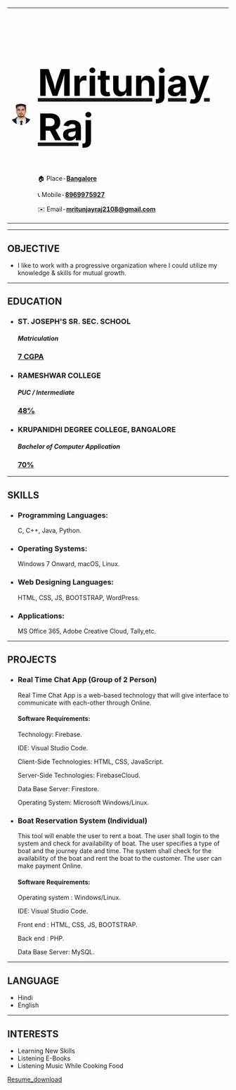 <html lang="en">
<head>
    <meta charset="UTF-8">
</head>

<body style="margin-top:70px;">
    <table cellspacing="30">
        <tr>
            <td>
                <a href="https://www.linkedin.com/in/mritunjay-raj-18a052231?lipi=urn%3Ali%3Apage%3Ad_flagship3_profile_view_base_contact_details%3BoUl0mp7tS3mO5Sd6SVlI4A%3D%3D" target="_blank"><img src="Assets/Images/200x200.png" alt="Mritunjay's Profile Picture"/></a>
            </td>
            <td>
                <a href="https://www.linkedin.com/in/mritunjay-raj-18a052231?lipi=urn%3Ali%3Apage%3Ad_flagship3_profile_view_base_contact_details%3BsGppSCIfTXSkvxl5ydYQVw%3D%3D" target="_blank"><h1 style="font-size:600%; color:black" >Mritunjay Raj</h1></a>
                <p>🏠 Place-<b><a href="https://goo.gl/maps/WBRuBwrYNrgJGRFXA" target="_blank">Bangalore</a></b></p>
                <p>📞 Mobile-<b><a href="tel:+91 8969975927" target="_blank">8969975927</a></b></p>
                <p>✉️ Email-<b><a href="mailto:mritunjayraj2108@gmail.com" target="_blank">mritunjayraj2108@gmail.com</a></b></p>
            </td>
        </tr>
    </table>
    <hr size="5" color="black">
    <h2>OBJECTIVE</h2>
    <ul>
        <li>I like to work with a progressive organization where I could utilize my knowledge & skills for mutual growth.</li>
    </ul>
    <hr size="5" color="black">
    <h2>EDUCATION</h2>
    <ul>
        <li><h3>ST. JOSEPH'S SR. SEC. SCHOOL</h3></li>
        <h5>Matriculation</h5>
        <a href="https://www.canva.com/design/DAFtatJ5LyE/y0WZIQqg7uJW9MhBME9SPA/view?utm_content=DAFtatJ5LyE&utm_campaign=designshare&utm_medium=link&utm_source=publishsharelink" target="_blank"><h3>7 CGPA</h3></a>
    </ul>
    <ul>
        <li><h3>RAMESHWAR COLLEGE</h3></li>
        <h5>PUC / Intermediate</h5>
        <a href="https://www.canva.com/design/DAFtascXTiI/PZXNq1dE60KRyJS6ZnydpA/view?utm_content=DAFtascXTiI&utm_campaign=designshare&utm_medium=link&utm_source=publishsharelink" target="_blank"><h3>48℅</h3></a>
    </ul>
    <ul>
        <li><h3>KRUPANIDHI DEGREE COLLEGE, BANGALORE</h3></li>
        <h5>Bachelor of Computer Application</h5>
        <a href="https://www.canva.com/design/DAFtatD2YuM/8X6kCOVSVriR97jfkHvlWg/view?utm_content=DAFtatD2YuM&utm_campaign=designshare&utm_medium=link&utm_source=publishsharelink" target="_blank"><h3>70%</h3></a>
    </ul>
    <hr size="5" color="black">
    <h2>SKILLS</h2>
    <ul>
        <li><h3>Programming Languages:</h3><p>C, C++, Java, Python.</p></li>
        <li><h3>Operating Systems:</h3><p>Windows 7 Onward, macOS, Linux.</p></li>
        <li><h3>Web Designing Languages:</h3><p>HTML, CSS, JS, BOOTSTRAP, WordPress.</p></li>
        <li><h3>Applications:</h3><p>MS Office 365, Adobe Creative Cloud, Tally,etc.</p></li>
    </ul>
    <hr size="5" color="black">
    <h2>PROJECTS</h2>
    <ul>
        <li><h3>Real Time Chat App (Group of 2 Person)</h3><p>Real Time Chat App is a web-based technology that will give interface to communicate with each-other through Online.</p></li>
        <h4>Software Requirements:</h4>
        <p>Technology: Firebase.</p>
        <p>IDE: Visual Studio Code.</p>
        <p>Client-Side Technologies: HTML, CSS, JavaScript.</p>
        <p>Server-Side Technologies: FirebaseCloud.</p>
        <p>Data Base Server: Firestore.</p>
        <p>Operating System: Microsoft Windows/Linux.</p>
    </ul>
    <ul>
        <li><h3>Boat Reservation System (Individual)</h3><p>This tool will enable the user to rent a boat. The user shall login to the system and check for availability of boat. The user specifies a type of boat
            and the journey date and time. The system shall check for the availability of the boat and rent the boat to the customer. The user can make
            payment Online.</p></li>
        <h4>Software Requirements:</h4>
        <p>Operating system : Windows/Linux.</p>
        <p>IDE: Visual Studio Code.</p>
        <p>Front end : HTML, CSS, JS, BOOTSTRAP.</p>
        <p>Back end : PHP.</p>
        <p>Data Base Server: MySQL.</p>
    </ul>
    <hr size="5" color="black">
    <h2>LANGUAGE</h2>
    <ul>
        <li>Hindi</li>
        <li>English</li>
    </ul>
    <hr size="5" color="black">
    <h2>INTERESTS</h2>
    <ul>
        <li>Learning New Skills</li>
        <li>Listening E-Books</li>
        <li>Listening Music While Cooking Food</li>
    </ul>
    <a href="https://drive.google.com/file/d/1Q49WW17ml5maR6CcAUCgrtPjr62pl_eF/view?usp=drive_link">Resume_download</a>
</body>

</html>
